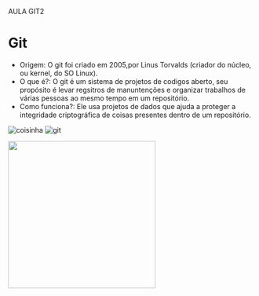 AULA GIT2

# Git 

- Origem: O git foi criado em 2005,por Linus Torvalds (criador do núcleo, ou kernel, do SO Linux).
- O que é?: O git é um sistema de projetos de codigos aberto, seu propósito é levar regsitros de manuntenções e organizar trabalhos de várias pessoas ao mesmo tempo em um repositório.
- Como funciona?: Ele usa projetos de dados que ajuda a proteger a integridade criptográfica de coisas presentes dentro de um repositório.

![coisinha](https://grupobcc.com/wp/wp-content/uploads/2015/05/Linus-Torvald-speaker-keynote-linus-conferencias-e1598521766183-940x660.jpg) ![git](https://media.licdn.com/dms/image/D4D12AQFuCKCScEbmig/article-cover_image-shrink_720_1280/0/1681135229721?e=2147483647&v=beta&t=5frFPpiL6iZ24UN3EfWOkmWA-_1ONxN7RKNeVH-5Efc)


<img src= "https://grupobcc.com/wp/wp-content/uploads/2015/05/Linus-Torvald-speaker-keynote-linus-conferencias-e1598521766183-940x660.jpg"
width="300px"/>

